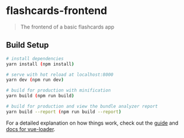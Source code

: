# flashcards-frontend

> The frontend of a basic flashcards app

## Build Setup

``` bash
# install dependencies
yarn install (npm install)

# serve with hot reload at localhost:8000
yarn dev (npm run dev)

# build for production with minification
yarn build (npm run build)

# build for production and view the bundle analyzer report
yarn build --report (npm run build --report)
```

For a detailed explanation on how things work, check out the [guide](http://vuejs-templates.github.io/webpack/) and [docs for vue-loader](http://vuejs.github.io/vue-loader).
